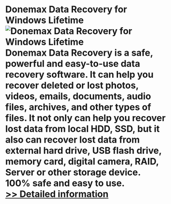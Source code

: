 # Donemax Data Recovery for Windows Lifetime<br />![Donemax Data Recovery for Windows Lifetime](https://mycommerce.akamaized.net/api/pimages/P301005357/BIG/301005357.PNG)<br />Donemax Data Recovery is a safe, powerful and easy-to-use data recovery software. It can help you recover deleted or lost photos, videos, emails, documents, audio files, archives, and other types of files. It not only can help you recover lost data from local HDD, SSD, but it also can recover lost data from external hard drive, USB flash drive, memory card, digital camera, RAID, Server or other storage device. 100% safe and easy to use.<br />[>> Detailed information](https://secure.shareit.com/shareit/product.html?productid=301005357&affiliateid=200057808)